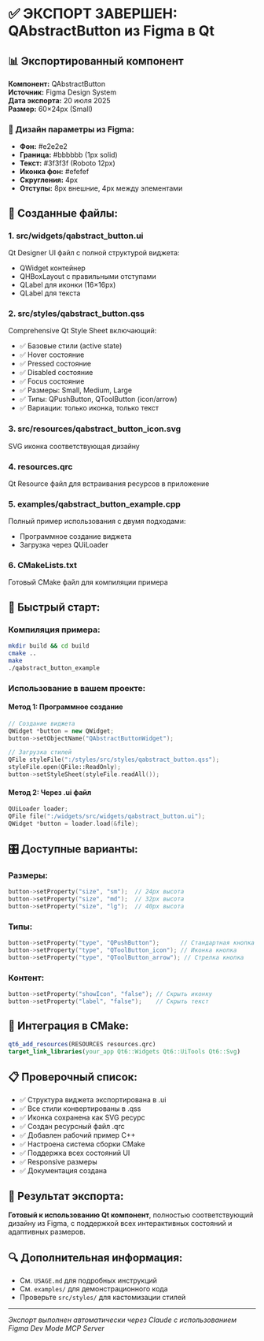 # ✅ ЭКСПОРТ ЗАВЕРШЕН: QAbstractButton из Figma в Qt

## 📊 Экспортированный компонент

**Компонент:** QAbstractButton  
**Источник:** Figma Design System  
**Дата экспорта:** 20 июля 2025  
**Размер:** 60×24px (Small)  

### 🎨 Дизайн параметры из Figma:
- **Фон:** #e2e2e2
- **Граница:** #bbbbbb (1px solid)  
- **Текст:** #3f3f3f (Roboto 12px)
- **Иконка фон:** #efefef
- **Скругления:** 4px
- **Отступы:** 8px внешние, 4px между элементами

## 📁 Созданные файлы:

### 1. **src/widgets/qabstract_button.ui**
Qt Designer UI файл с полной структурой виджета:
- QWidget контейнер 
- QHBoxLayout с правильными отступами
- QLabel для иконки (16×16px)
- QLabel для текста

### 2. **src/styles/qabstract_button.qss**
Comprehensive Qt Style Sheet включающий:
- ✅ Базовые стили (active state)
- ✅ Hover состояние
- ✅ Pressed состояние  
- ✅ Disabled состояние
- ✅ Focus состояние
- ✅ Размеры: Small, Medium, Large
- ✅ Типы: QPushButton, QToolButton (icon/arrow)
- ✅ Вариации: только иконка, только текст

### 3. **src/resources/qabstract_button_icon.svg**
SVG иконка соответствующая дизайну

### 4. **resources.qrc**
Qt Resource файл для встраивания ресурсов в приложение

### 5. **examples/qabstract_button_example.cpp**
Полный пример использования с двумя подходами:
- Программное создание виджета
- Загрузка через QUiLoader

### 6. **CMakeLists.txt**
Готовый CMake файл для компиляции примера

## 🚀 Быстрый старт:

### Компиляция примера:
```bash
mkdir build && cd build
cmake ..
make
./qabstract_button_example
```

### Использование в вашем проекте:

#### Метод 1: Программное создание
```cpp
// Создание виджета
QWidget *button = new QWidget;
button->setObjectName("QAbstractButtonWidget");

// Загрузка стилей
QFile styleFile(":/styles/src/styles/qabstract_button.qss");
styleFile.open(QFile::ReadOnly);
button->setStyleSheet(styleFile.readAll());
```

#### Метод 2: Через .ui файл
```cpp
QUiLoader loader;
QFile file(":/widgets/src/widgets/qabstract_button.ui");
QWidget *button = loader.load(&file);
```

## 🎛️ Доступные варианты:

### Размеры:
```cpp
button->setProperty("size", "sm");  // 24px высота
button->setProperty("size", "md");  // 32px высота  
button->setProperty("size", "lg");  // 40px высота
```

### Типы:
```cpp
button->setProperty("type", "QPushButton");      // Стандартная кнопка
button->setProperty("type", "QToolButton_icon"); // Иконка кнопка
button->setProperty("type", "QToolButton_arrow"); // Стрелка кнопка
```

### Контент:
```cpp
button->setProperty("showIcon", "false"); // Скрыть иконку
button->setProperty("label", "false");    // Скрыть текст
```

## 🔄 Интеграция в CMake:

```cmake
qt6_add_resources(RESOURCES resources.qrc)
target_link_libraries(your_app Qt6::Widgets Qt6::UiTools Qt6::Svg)
```

## 📋 Проверочный список:

- ✅ Структура виджета экспортирована в .ui
- ✅ Все стили конвертированы в .qss
- ✅ Иконка сохранена как SVG ресурс
- ✅ Создан ресурсный файл .qrc
- ✅ Добавлен рабочий пример C++
- ✅ Настроена система сборки CMake
- ✅ Поддержка всех состояний UI
- ✅ Responsive размеры
- ✅ Документация создана

## 🎯 Результат экспорта:

**Готовый к использованию Qt компонент**, полностью соответствующий дизайну из Figma, с поддержкой всех интерактивных состояний и адаптивных размеров.

## 🔍 Дополнительная информация:

- См. `USAGE.md` для подробных инструкций
- См. `examples/` для демонстрационного кода
- Проверьте `src/styles/` для кастомизации стилей

---
*Экспорт выполнен автоматически через Claude с использованием Figma Dev Mode MCP Server*
